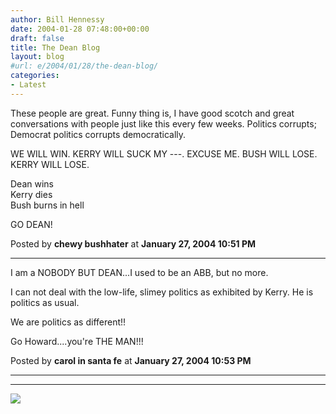 ```yaml
---
author: Bill Hennessy
date: 2004-01-28 07:48:00+00:00
draft: false
title: The Dean Blog
layout: blog
#url: e/2004/01/28/the-dean-blog/
categories:
- Latest
---
```


These people are great. Funny thing is, I have good scotch and great conversations with people just like this every few weeks. Politics corrupts; Democrat politics corrupts democratically.

WE WILL WIN. KERRY WILL SUCK MY ---. EXCUSE ME. BUSH WILL LOSE. KERRY WILL LOSE.

Dean wins  
Kerry dies  
Bush burns in hell

GO DEAN!

Posted by **chewy bushhater** at **January 27, 2004 10:51 PM**

****

I am a NOBODY BUT DEAN...I used to be an ABB, but no more.

I can not deal with the low-life, slimey politics as exhibited by Kerry. He is politics as usual.

We are politics as different!!

Go Howard....you're THE MAN!!!

Posted by **carol in santa fe** at **January 27, 2004 10:53 PM**

****

****

![](https://blog.billhennessy.com/aggbug.aspx?PostID=784)

